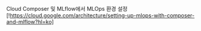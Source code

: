 Cloud Composer 및 MLflow에서 MLOps 환경 설정[!https://cloud.google.com/architecture/setting-up-mlops-with-composer-and-mlflow?hl=ko]